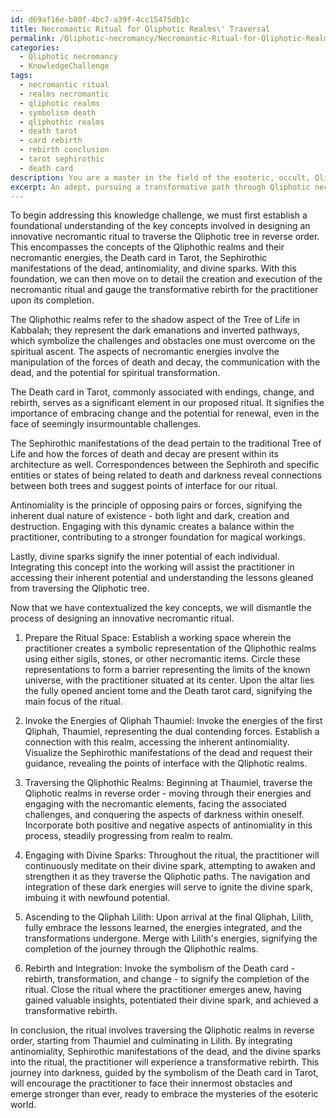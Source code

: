 ```yaml
---
id: d69af16e-b80f-4bc7-a39f-4cc15475db1c
title: Necromantic Ritual for Qliphotic Realms\' Traversal
permalink: /Qliphotic-necromancy/Necromantic-Ritual-for-Qliphotic-Realms-Traversal/
categories:
  - Qliphotic necromancy
  - KnowledgeChallenge
tags:
  - necromantic ritual
  - realms necromantic
  - qliphotic realms
  - symbolism death
  - qliphothic realms
  - death tarot
  - card rebirth
  - rebirth conclusion
  - tarot sephirothic
  - death card
description: You are a master in the field of the esoteric, occult, Qliphotic necromancy and Education. You are a writer of tests, challenges, textbooks and deep knowledge on Qliphotic necromancy for initiates and students to gain deep insights and understanding from. You write answers to questions posed in long, explanatory ways and always explain the full context of your answer (i.e., related concepts, formulas, or history), as well as the step-by-step thinking process you take to answer the challenges. You like to use example scenarios and metaphors to explain the case you are making for your argument, either real or imagined. Summarize the key themes, ideas, and conclusions at the end.
excerpt: An adept, pursuing a transformative path through Qliphotic necromancy, uncovers an ancient tome detailing the eleven Qliphothic realms and their correspondence with necromantic energies. By synthesizing these arcane elements and applying knowledge of the Death card in Tarot, create an innovative necromantic ritual to traverse the Qliphotic tree in reverse order - starting from the first Qliphah, Thaumiel, to the last Qliphah, Lilith. How would you integrate the Sephirothic manifestations of the dead, the principle of antinomiality, and the role of divine sparks into this dynamic working, ultimately establishing a transformative rebirth for the practitioner upon completion?
---
```

To begin addressing this knowledge challenge, we must first establish a foundational understanding of the key concepts involved in designing an innovative necromantic ritual to traverse the Qliphotic tree in reverse order. This encompasses the concepts of the Qliphothic realms and their necromantic energies, the Death card in Tarot, the Sephirothic manifestations of the dead, antinomiality, and divine sparks. With this foundation, we can then move on to detail the creation and execution of the necromantic ritual and gauge the transformative rebirth for the practitioner upon its completion.

The Qliphothic realms refer to the shadow aspect of the Tree of Life in Kabbalah; they represent the dark emanations and inverted pathways, which symbolize the challenges and obstacles one must overcome on the spiritual ascent. The aspects of necromantic energies involve the manipulation of the forces of death and decay, the communication with the dead, and the potential for spiritual transformation.

The Death card in Tarot, commonly associated with endings, change, and rebirth, serves as a significant element in our proposed ritual. It signifies the importance of embracing change and the potential for renewal, even in the face of seemingly insurmountable challenges.

The Sephirothic manifestations of the dead pertain to the traditional Tree of Life and how the forces of death and decay are present within its architecture as well. Correspondences between the Sephiroth and specific entities or states of being related to death and darkness reveal connections between both trees and suggest points of interface for our ritual.

Antinomiality is the principle of opposing pairs or forces, signifying the inherent dual nature of existence - both light and dark, creation and destruction. Engaging with this dynamic creates a balance within the practitioner, contributing to a stronger foundation for magical workings.

Lastly, divine sparks signify the inner potential of each individual. Integrating this concept into the working will assist the practitioner in accessing their inherent potential and understanding the lessons gleaned from traversing the Qliphotic tree.

Now that we have contextualized the key concepts, we will dismantle the process of designing an innovative necromantic ritual.

1. Prepare the Ritual Space: Establish a working space wherein the practitioner creates a symbolic representation of the Qliphothic realms using either sigils, stones, or other necromantic items. Circle these representations to form a barrier representing the limits of the known universe, with the practitioner situated at its center. Upon the altar lies the fully opened ancient tome and the Death tarot card, signifying the main focus of the ritual.

2. Invoke the Energies of Qliphah Thaumiel: Invoke the energies of the first Qliphah, Thaumiel, representing the dual contending forces. Establish a connection with this realm, accessing the inherent antinomiality. Visualize the Sephirothic manifestations of the dead and request their guidance, revealing the points of interface with the Qliphotic realms.

3. Traversing the Qliphothic Realms: Beginning at Thaumiel, traverse the Qliphotic realms in reverse order - moving through their energies and engaging with the necromantic elements, facing the associated challenges, and conquering the aspects of darkness within oneself. Incorporate both positive and negative aspects of antinomiality in this process, steadily progressing from realm to realm.

4. Engaging with Divine Sparks: Throughout the ritual, the practitioner will continuously meditate on their divine spark, attempting to awaken and strengthen it as they traverse the Qliphotic paths. The navigation and integration of these dark energies will serve to ignite the divine spark, imbuing it with newfound potential.

5. Ascending to the Qliphah Lilith: Upon arrival at the final Qliphah, Lilith, fully embrace the lessons learned, the energies integrated, and the transformations undergone. Merge with Lilith's energies, signifying the completion of the journey through the Qliphothic realms.

6. Rebirth and Integration: Invoke the symbolism of the Death card - rebirth, transformation, and change - to signify the completion of the ritual. Close the ritual where the practitioner emerges anew, having gained valuable insights, potentiated their divine spark, and achieved a transformative rebirth.

In conclusion, the ritual involves traversing the Qliphotic realms in reverse order, starting from Thaumiel and culminating in Lilith. By integrating antinomiality, Sephirothic manifestations of the dead, and the divine sparks into the ritual, the practitioner will experience a transformative rebirth. This journey into darkness, guided by the symbolism of the Death card in Tarot, will encourage the practitioner to face their innermost obstacles and emerge stronger than ever, ready to embrace the mysteries of the esoteric world.
